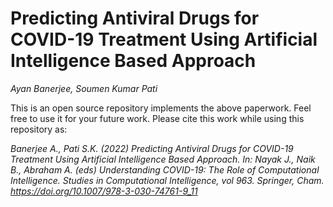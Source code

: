 # Predicting Antiviral Drugs for COVID-19 Treatment Using Artificial Intelligence Based Approach

_Ayan Banerjee, Soumen Kumar Pati_

This is an open source repository implements the above paperwork. Feel free to use it for your future work. Please cite this work while using this repository as:

_Banerjee A., Pati S.K. (2022) Predicting Antiviral Drugs for COVID-19 Treatment Using Artificial Intelligence Based Approach. In: Nayak J., Naik B., Abraham A. (eds) Understanding COVID-19: The Role of Computational Intelligence. Studies in Computational Intelligence, vol 963. Springer, Cham. https://doi.org/10.1007/978-3-030-74761-9_11_
